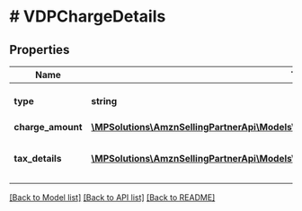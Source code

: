 # # VDPChargeDetails

## Properties

Name | Type | Description | Notes
------------ | ------------- | ------------- | -------------
**type** | **string** | Type of charge applied. |
**charge_amount** | [**\MPSolutions\AmznSellingPartnerApi\Models\VendorDirectFulfillmentPayments\VDPMoney**](VDPMoney.md) |  |
**tax_details** | [**\MPSolutions\AmznSellingPartnerApi\Models\VendorDirectFulfillmentPayments\VDPTaxDetail[]**](VDPTaxDetail.md) | Individual tax details per line item. | [optional]

[[Back to Model list]](../../README.md#models) [[Back to API list]](../../README.md#endpoints) [[Back to README]](../../README.md)
